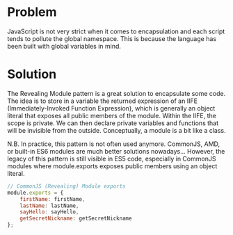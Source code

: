 # Problem

JavaScript is not very strict when it comes to encapsulation and each script tends to pollute the global namespace. This is because the language has been built with global variables in mind.

# Solution

The Revealing Module pattern is a great solution to encapsulate some code. The idea is to store in a variable the returned expression of an IIFE (Immediately-Invoked Function Expression), which is generally an object literal that exposes all public members of the module. Within the IIFE, the scope is private. We can then declare private variables and functions that will be invisible from the outside. Conceptually, a module is a bit like a class. 

N.B. In practice, this pattern is not often used anymore. CommonJS, AMD, or built-in ES6 modules are much better solutions nowadays... However, the legacy of this pattern is still visible in ES5 code, especially in CommonJS modules where module.exports exposes public members using an object literal.

```javascript
// CommonJS (Revealing) Module exports
module.exports = {
    firstName: firstName,
    lastName: lastName,
    sayHello: sayHello,
    getSecretNickname: getSecretNickname
};
```
